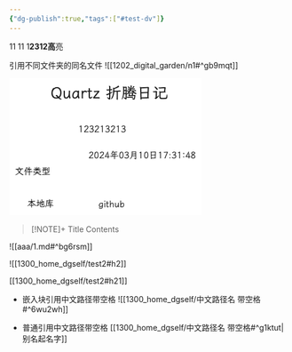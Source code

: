 ```yaml
---
{"dg-publish":true,"tags":["#test-dv"]}
---
```



11
11
1**2312高**亮

引用不同文件夹的同名文件
![[1202_digital_garden/n1#^gb9mqt]]


![2024-03-01quartz折腾.excalidraw.png](img/user/Excalidraw/2024-03-01quartz%E6%8A%98%E8%85%BE.excalidraw.png)


> [!NOTE]+ Title
> Contents


![[aaa/1.md#^bg6rsm]]


![[1300_home_dgself/test2#h2]]

[[1300_home_dgself/test2#h21]]

- 嵌入块引用中文路径带空格
![[1300_home_dgself/中文路径名 带空格#^6wu2wh]]

- 普通引用中文路径带空格
[[1300_home_dgself/中文路径名 带空格#^g1ktut|别名起名字]]